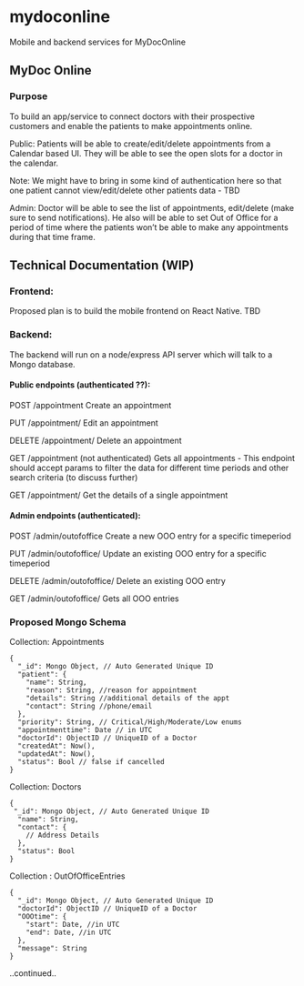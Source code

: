 # mydoconline
Mobile and backend services for MyDocOnline

## MyDoc Online
### Purpose

To build an app/service to connect doctors with their prospective customers and enable the patients to make appointments online. 

Public: Patients will be able to create/edit/delete appointments from a Calendar based UI. They will be able to see the open slots for a doctor in the calendar.

Note: We might have to bring in some kind of authentication here so that one patient cannot view/edit/delete other patients data - TBD

Admin: Doctor will be able to see the list of appointments, edit/delete (make sure to send notifications). He also will be able to set Out of Office for a period of time where the patients won’t be able to make any appointments during that time frame.


## Technical Documentation (WIP)

### Frontend:

Proposed plan is to build the mobile frontend on React Native. TBD

### Backend:

The backend will run on a node/express API server which will talk to a Mongo database.

#### Public endpoints (authenticated ??):

POST /appointment
	Create an appointment
	
PUT /appointment/<appointmentID>
	Edit an appointment
	
DELETE /appointment/<appointmentID>
	Delete an appointment
	
GET /appointment (not authenticated)
	Gets all appointments - This endpoint should accept params to filter the data for different time periods and other search criteria (to discuss further)
	
GET /appointment/<appointmentID>
	Get the details of a single appointment
	

#### Admin endpoints (authenticated):

POST /admin/outofoffice
	Create a new OOO entry for a specific timeperiod
	
PUT /admin/outofoffice/<appointmentID>
	Update an existing OOO entry for a specific timeperiod 
	
DELETE /admin/outofoffice/<appointmentID>
	Delete an existing OOO entry
	
GET  /admin/outofoffice/
	Gets all OOO entries
	

### Proposed Mongo Schema

Collection: Appointments
```
{
  "_id": Mongo Object, // Auto Generated Unique ID
  "patient": {
    "name": String,
    "reason": String, //reason for appointment
    "details": String //additional details of the appt
    "contact": String //phone/email
  },
  "priority": String, // Critical/High/Moderate/Low enums
  "appointmenttime": Date // in UTC
  "doctorId": ObjectID // UniqueID of a Doctor
  "createdAt": Now(),
  "updatedAt": Now(),
  "status": Bool // false if cancelled
}
```

Collection: Doctors
```
{
 "_id": Mongo Object, // Auto Generated Unique ID
  "name": String,
  "contact": {
    // Address Details
  },
  "status": Bool
}
```

Collection : OutOfOfficeEntries
```
{
  "_id": Mongo Object, // Auto Generated Unique ID
  "doctorId": ObjectID // UniqueID of a Doctor
  "OOOtime": {
    "start": Date, //in UTC
    "end": Date, //in UTC
  },
  "message": String
}
```
..continued..
